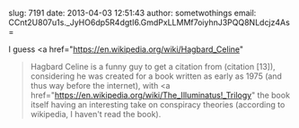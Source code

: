slug:    7191
date:    2013-04-03 12:51:43
author:  sometwothings
email:   CCnt2U807u1s._JyHO6dp5R4dgtI6.GmdPxLLMMf7oiyhnJ3PQQ8NLdcjz4As=

I guess <a href="https://en.wikipedia.org/wiki/Hagbard_Celine"
>Hagbard Celine</a> is a funny guy to get a citation
from (citation [13]), considering he was created for a book written as
early as 1975 (and thus way before the internet), with <a
href="https://en.wikipedia.org/wiki/The_Illuminatus!_Trilogy"
>the book itself</a> having an interesting take on
conspiracy theories (according to wikipedia, I haven't read the book).
